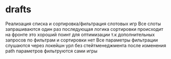 # drafts
 Реализация списка и сортировка/фильтрация слотовых игр
 Все слоты запрашиваются один раз последующая логика сортировки происходит на фронте это хороший поинт для оптимизации т.к дополнительных запросов по фильтрам и сортировки нет
 Все параметры фильтрации слушаются через локейшн урл без стейтменеджмента после изменения path параметров фильтруются сами игры

